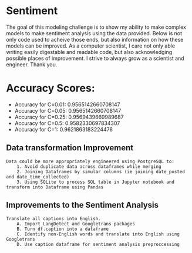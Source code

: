 # Sentiment
The goal of this modeling challenge is to show my ability to make complex models to make sentiment analysis using the data provided. Below is not only code used to acheive those ends, but also information on how these models can be improved. As a computer scientist, I care not only able writing easily digestable and readable code, but also acknowledging possible places of improvement. I strive to always grow as a scientist and engineer. Thank you.

# Accuracy Scores: 
- Accuracy for C=0.01: 0.9565142660708147
- Accuracy for C=0.05: 0.9565142660708147
- Accuracy for C=0.25: 0.9569439669989687
- Accuracy for C=0.5: 0.9582330697834307
- Accuracy for C=1: 0.9621863183224476


## Data transformation Improvement
    Data could be more appropriately engineered using PostgreSQL to:
        1. Avoid duplicate data across dataframes while merging
        2. Joining Dataframes by simular columns (ie joining date_posted and date_time_collected)
        3. Using SQLite to process SQL table in Jupyter notebook and transform into Dataframe using Pandas

## Improvements to the Sentiment Analysis
    Translate all captions into English.
        A. Import LangDetect and Googletrans packages 
        B. Turn df.caption into a dataframe
        C. Identify non-English words and translate into English using Googletrans
        D. Use caption dataframe for sentiment analysis preproccessing 

